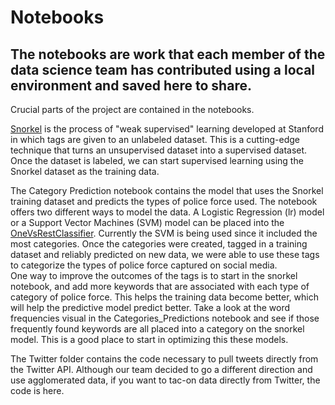 # Notebooks  
## The notebooks are work that each member of the data science team has contributed using a local environment and saved here to share.  

  
  Crucial parts of the project are contained in the notebooks.  
  
  [Snorkel](https://www.snorkel.org/blog/weak-supervision) is the process of "weak supervised" learning developed at Stanford in which tags are given to an unlabeled dataset. This is a cutting-edge technique that turns an unsupervised dataset into a supervised dataset. Once the dataset is labeled, we can start supervised learning using the Snorkel dataset as the training data. 
  
  The Category Prediction notebook contains the model that uses the Snorkel training dataset and predicts the types of police force used. The notebook offers two different ways to model the data. A Logistic Regression (lr) model or a Support Vector Machines (SVM) model can be placed into the [OneVsRestClassifier](https://scikit-learn.org/stable/modules/generated/sklearn.multiclass.OneVsRestClassifier.html). Currently the SVM is being used since it included the most categories. Once the categories were created, tagged in a training dataset and reliably predicted on new data, we were able to use these tags to categorize the types of police force captured on social media.  
  One way to improve the outcomes of the tags is to start in the snorkel notebook, and add more keywords that are associated with each type of category of police force. This helps the training data become better, which will help the predictive model predict better. Take a look at the word frequencies visual in the Categories_Predictions notebook and see if those frequently found keywords are all placed into a category on the snorkel model. This is a good place to start in optimizing this these models.  
  
  The Twitter folder contains the code necessary to pull tweets directly from the Twitter API. Although our team decided to go a different direction and use agglomerated data, if you want to tac-on data directly from Twitter, the code is here.  
  
